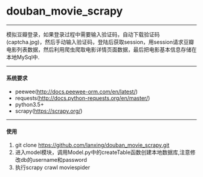 # douban_movie_scrapy

---
模拟豆瓣登录，如果登录过程中需要输入验证码，自动下载验证码(captcha.jpg)，然后手动输入验证码，登陆后获取session，用session请求豆瓣电影列表数据，然后利用爬虫爬取电影详情页面数据，最后把电影基本信息存储在本地MySql中.

---
#### 系统要求
+ peewee(http://docs.peewee-orm.com/en/latest/)
+ requests(http://docs.python-requests.org/en/master/)
+ python3.5+
+ scrapy(https://scrapy.org/)

---
#### 使用
1. git clone https://github.com/lanxing/douban_movie_scrapy.git
2. 进入model模块，调用Model.py中的createTable函数创建本地数据库,注意修改db的username和password
3. 执行scrapy crawl moviespider
